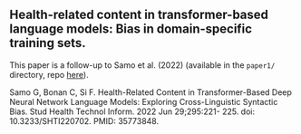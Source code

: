 ## Health-related content in transformer-based language models: Bias in domain-specific training sets.

This paper is a follow-up to Samo et al. (2022) (available in the `paper1/` directory, repo [here](https://github.com/samo-g/health-transformer)).

Samo G, Bonan C, Si F. Health-Related Content in Transformer-Based Deep Neural Network Language
Models: Exploring Cross-Linguistic Syntactic Bias. Stud Health Technol Inform. 2022 Jun 29;295:221-
225. doi: 10.3233/SHTI220702. PMID: 35773848.

